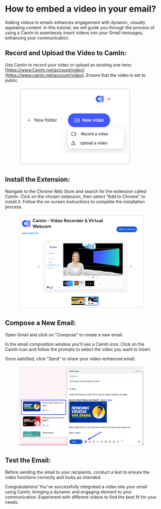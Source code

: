 # How to embed a video in your email?

Adding videos to emails enhances engagement with dynamic, visually appealing content. In this tutorial, we will guide you through the process of using a CamIn to seamlessly insert videos into your Gmail messages, enhancing your communication.

## Record and Upload the Video to CamIn:

Use CamIn to record your video or upload an existing one here: [https://www.CamIn.net/account/video](https://www.camin.net/account/video). Ensure that the video is set to public.&#x20;

<figure><img src=".gitbook/assets/Record-and-Upload.png" alt=""><figcaption></figcaption></figure>

## Install the Extension:

Navigate to the Chrome Web Store and search for the extension called CamIn. Click on the chosen extension, then select "Add to Chrome" to install it. Follow the on-screen instructions to complete the installation process.

<figure><img src=".gitbook/assets/Install-the-Extension.png" alt=""><figcaption></figcaption></figure>

## Compose a New Email:

Open Gmail and click on "Compose" to create a new email.

In the email composition window you'll see a CamIn icon. Click on the CamIn icon and follow the prompts to select the video you want to insert.

Once satisfied, click "Send" to share your video-enhanced email.

<figure><img src=".gitbook/assets/insert-video (1).png" alt=""><figcaption></figcaption></figure>

## Test the Email:

Before sending the email to your recipients, conduct a test to ensure the video functions correctly and looks as intended.

&#x20;

Congratulations! You've successfully integrated a video into your email using CamIn, bringing a dynamic and engaging element to your communication. Experiment with different videos to find the best fit for your needs.
